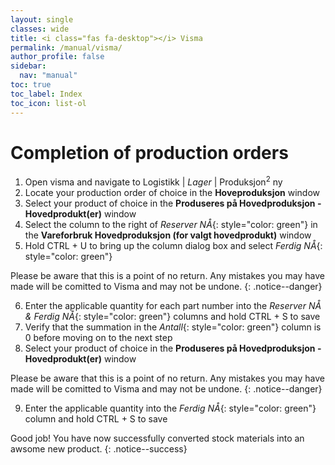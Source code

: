 ```yaml
---
layout: single
classes: wide
title: <i class="fas fa-desktop"></i> Visma
permalink: /manual/visma/
author_profile: false
sidebar:
  nav: "manual"
toc: true
toc_label: Index
toc_icon: list-ol
---
```

# Completion of production orders
1. Open visma and navigate to Logistikk | *Lager* | Produksjon<sup>2</sup> ny
2. Locate your production order of choice in the **Hoveproduksjon** window
3. Select your product of choice in the **Produseres på Hovedproduksjon - Hovedprodukt(er)** window
4. Select the column to the right of *Reserver NÅ*{: style="color: green"} in the **Vareforbruk Hovedproduksjon (for valgt hovedprodukt)** window
5. Hold CTRL + U to bring up the column dialog box and select *Ferdig NÅ*{: style="color: green"}

Please be aware that this is a point of no return. Any mistakes you may have made will be comitted to Visma and may not be undone.
{: .notice--danger}

6. Enter the applicable quantity for each part number into the *Reserver NÅ & Ferdig NÅ*{: style="color: green"} columns and hold CTRL + S to save
7. Verify that the summation in the *Antall*{: style="color: green"} column is 0 before moving on to the next step
8. Select your product of choice in the **Produseres på Hovedproduksjon - Hovedprodukt(er)** window

Please be aware that this is a point of no return. Any mistakes you may have made will be comitted to Visma and may not be undone.
{: .notice--danger}

9. Enter the applicable quantity into the *Ferdig NÅ*{: style="color: green"} column and hold CTRL + S to save

Good job! You have now successfully converted stock materials into an awsome new product.
{: .notice--success}
